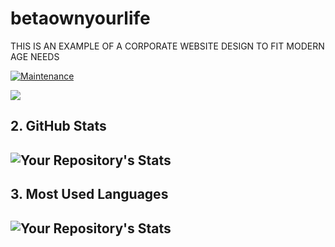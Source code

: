 # betaownyourlife

THIS IS AN EXAMPLE OF A CORPORATE WEBSITE DESIGN TO FIT MODERN AGE NEEDS


<a href="https://snyk.io/test/github/{imodoiepale}/{repo}">
  
  [![Maintenance](https://img.shields.io/badge/Maintained%3F-yes-green.svg)](https://GitHub.com/Naereen/StrapDown.js/graphs/commit-activity)

<img src="https://komarev.com/ghpvc/?username=imodoiepale"/>


## 2. GitHub Stats
![Your Repository's Stats](https://github-readme-stats.vercel.app/api?username=imodoiepale&show_icons=true)
--------------------------------------------------------------------
## 3. Most Used Languages
![Your Repository's Stats](https://github-readme-stats.vercel.app/api/top-langs/?username=imodoiepale&theme=blue-green)
--------------------------------------------------------------------


